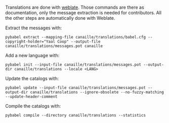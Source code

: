 Translations are done with [weblate](https://hosted.weblate.org/projects/canaille/canaille/).
Those commands are there as documentation, only the message extraction is needed for contributors.
All the other steps are automatically done with Weblate.

Extract the messages with:

```
pybabel extract --mapping-file canaille/translations/babel.cfg --copyright-holder="Yaal Coop" --output-file canaille/translations/messages.pot canaille
```

Add a new language with:

```
pybabel init --input-file canaille/translations/messages.pot --output-dir canaille/translations --locale <LANG>
```

Update the catalogs with:

```
pybabel update --input-file canaille/translations/messages.pot --output-dir canaille/translations --ignore-obsolete --no-fuzzy-matching --update-header-comment
```

Compile the catalogs with:

```
pybabel compile --directory canaille/translations --statistics
```
